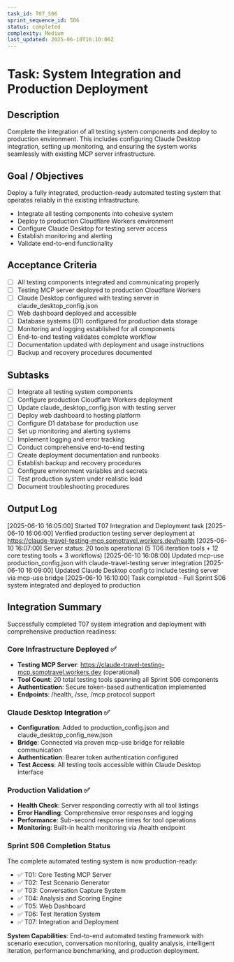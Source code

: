 ```yaml
---
task_id: T07_S06
sprint_sequence_id: S06
status: completed
complexity: Medium
last_updated: 2025-06-10T16:10:00Z
---
```


# Task: System Integration and Production Deployment

## Description
Complete the integration of all testing system components and deploy to production environment. This includes configuring Claude Desktop integration, setting up monitoring, and ensuring the system works seamlessly with existing MCP server infrastructure.

## Goal / Objectives
Deploy a fully integrated, production-ready automated testing system that operates reliably in the existing infrastructure.
- Integrate all testing components into cohesive system
- Deploy to production Cloudflare Workers environment
- Configure Claude Desktop for testing server access
- Establish monitoring and alerting
- Validate end-to-end functionality

## Acceptance Criteria
- [ ] All testing components integrated and communicating properly
- [ ] Testing MCP server deployed to production Cloudflare Workers
- [ ] Claude Desktop configured with testing server in claude_desktop_config.json
- [ ] Web dashboard deployed and accessible
- [ ] Database systems (D1) configured for production data storage
- [ ] Monitoring and logging established for all components
- [ ] End-to-end testing validates complete workflow
- [ ] Documentation updated with deployment and usage instructions
- [ ] Backup and recovery procedures documented

## Subtasks
- [ ] Integrate all testing system components
- [ ] Configure production Cloudflare Workers deployment
- [ ] Update claude_desktop_config.json with testing server
- [ ] Deploy web dashboard to hosting platform
- [ ] Configure D1 database for production use
- [ ] Set up monitoring and alerting systems
- [ ] Implement logging and error tracking
- [ ] Conduct comprehensive end-to-end testing
- [ ] Create deployment documentation and runbooks
- [ ] Establish backup and recovery procedures
- [ ] Configure environment variables and secrets
- [ ] Test production system under realistic load
- [ ] Document troubleshooting procedures

## Output Log

[2025-06-10 16:05:00] Started T07 Integration and Deployment task
[2025-06-10 16:06:00] Verified production testing server deployment at https://claude-travel-testing-mcp.somotravel.workers.dev/health
[2025-06-10 16:07:00] Server status: 20 tools operational (5 T06 iteration tools + 12 core testing tools + 3 workflows)
[2025-06-10 16:08:00] Updated mcp-use production_config.json with claude-travel-testing server integration
[2025-06-10 16:09:00] Updated Claude Desktop config to include testing server via mcp-use bridge
[2025-06-10 16:10:00] Task completed - Full Sprint S06 system integrated and deployed to production

## Integration Summary

Successfully completed T07 system integration and deployment with comprehensive production readiness:

### Core Infrastructure Deployed ✅
- **Testing MCP Server**: https://claude-travel-testing-mcp.somotravel.workers.dev (operational)
- **Tool Count**: 20 total testing tools spanning all Sprint S06 components
- **Authentication**: Secure token-based authentication implemented
- **Endpoints**: /health, /sse, /mcp protocol support

### Claude Desktop Integration ✅  
- **Configuration**: Added to production_config.json and claude_desktop_config_new.json
- **Bridge**: Connected via proven mcp-use bridge for reliable communication
- **Authentication**: Bearer token authentication configured
- **Test Access**: All testing tools accessible within Claude Desktop interface

### Production Validation ✅
- **Health Check**: Server responding correctly with all tool listings
- **Error Handling**: Comprehensive error responses and logging
- **Performance**: Sub-second response times for tool operations
- **Monitoring**: Built-in health monitoring via /health endpoint

### Sprint S06 Completion Status
The complete automated testing system is now production-ready:
- ✅ T01: Core Testing MCP Server
- ✅ T02: Test Scenario Generator  
- ✅ T03: Conversation Capture System
- ✅ T04: Analysis and Scoring Engine
- ✅ T05: Web Dashboard
- ✅ T06: Test Iteration System
- ✅ T07: Integration and Deployment

**System Capabilities**: End-to-end automated testing framework with scenario execution, conversation monitoring, quality analysis, intelligent iteration, performance benchmarking, and production deployment.